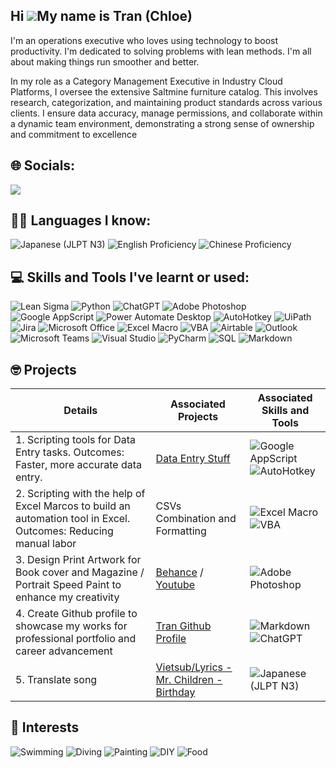 ## Hi ![](https://user-images.githubusercontent.com/18350557/176309783-0785949b-9127-417c-8b55-ab5a4333674e.gif)My name is Tran (Chloe)

I'm an operations executive who loves using technology to boost productivity. I'm dedicated to solving problems with lean methods. I'm all about making things run smoother and better.

In my role as a Category Management Executive in Industry Cloud Platforms, I oversee the extensive Saltmine furniture catalog. This involves research, categorization, and maintaining product standards across various clients. I ensure data accuracy, manage permissions, and collaborate within a dynamic team environment, demonstrating a strong sense of ownership and commitment to excellence

## 🌐 Socials:
<a href="https://vn.linkedin.com/in/duongngoctran">
    <img src="https://img.shields.io/badge/-LinkedIn-0072b1?&style=for-the-badge&logo=linkedin&logoColor=white" />
</a>

## 🧑‍🎓 Languages I know: 
![Japanese (JLPT N3)](https://img.shields.io/badge/Japanese%20(JLPT%20N3)-FFD700?style=for-the-badge) ![English Proficiency](https://img.shields.io/badge/English-00BFFF?style=for-the-badge) ![Chinese Proficiency](https://img.shields.io/badge/Chinese-FFD700?style=for-the-badge) 



## 💻 Skills and Tools I've learnt or used:
![Lean Sigma](https://img.shields.io/badge/Lean%20Sigma-0A57E4?style=for-the-badge)
 ![Python](https://img.shields.io/badge/python-3670A0?style=for-the-badge&logo=python&logoColor=ffdd54) ![ChatGPT](https://img.shields.io/badge/ChatGPT-3366ff?style=for-the-badge&logo=ai&logoColor=white) ![Adobe Photoshop](https://img.shields.io/badge/adobe%20photoshop-%2331A8FF.svg?style=for-the-badge&logo=adobe%20photoshop&logoColor=white) ![Google AppScript](https://img.shields.io/badge/Google%20AppScript-3670A0?style=for-the-badge&logo=google&logoColor=white) ![Power Automate Desktop](https://img.shields.io/badge/Power%20Automate%20Desktop-FF652F?style=for-the-badge&logo=microsoft&logoColor=white) ![AutoHotkey](https://img.shields.io/badge/AutoHotkey-334455?style=for-the-badge&logo=autohotkey&logoColor=white) ![UiPath](https://img.shields.io/badge/UiPath-00A8E0?style=for-the-badge&logo=uipath&logoColor=white) ![Jira](https://img.shields.io/badge/Jira-0052CC?style=for-the-badge&logo=jira&logoColor=white) ![Microsoft Office](https://img.shields.io/badge/Microsoft%20Office-D83B01?style=for-the-badge&logo=microsoft%20office&logoColor=white) ![Excel Macro](https://img.shields.io/badge/Excel%20Macro-008272?style=for-the-badge&logo=microsoft-excel&logoColor=white) ![VBA](https://img.shields.io/badge/VBA-86709D?style=for-the-badge&logo=visual%20studio&logoColor=white) ![Airtable](https://img.shields.io/badge/Airtable-18BFFF?style=for-the-badge&logo=airtable&logoColor=white) ![Outlook](https://img.shields.io/badge/Outlook-0078D4?style=for-the-badge&logo=microsoft-outlook&logoColor=white) ![Microsoft Teams](https://img.shields.io/badge/Microsoft%20Teams-6264A7?style=for-the-badge&logo=microsoft-teams&logoColor=white) ![Visual Studio](https://img.shields.io/badge/Visual%20Studio-5C2D91?style=for-the-badge&logo=visual%20studio&logoColor=white) ![PyCharm](https://img.shields.io/badge/PyCharm-000000?style=for-the-badge&logo=pycharm&logoColor=white) ![SQL](https://img.shields.io/badge/SQL-CC2927?style=for-the-badge&logo=sql&logoColor=white) ![Markdown](https://img.shields.io/badge/Markdown-000000.svg?style=for-the-badge&logo=markdown&logoColor=white)




## 🤓 Projects

| Details                                         | Associated Projects         | Associated Skills and Tools  
|-----------------------------------------------|----------------------------|----------------------------|
| 1. Scripting tools for Data Entry tasks. Outcomes: Faster, more accurate data entry.       | [Data Entry Stuff](https://github.com/Tran1595/DataEntryStuff)|  ![Google AppScript](https://img.shields.io/badge/Google%20AppScript-3670A0?style=for-the-badge&logo=google&logoColor=white) ![AutoHotkey](https://img.shields.io/badge/AutoHotkey-334455?style=for-the-badge&logo=autohotkey&logoColor=white) |
| 2. Scripting with the help of Excel Marcos to build an automation tool in Excel. Outcomes: Reducing manual labor | CSVs Combination and Formatting | ![Excel Macro](https://img.shields.io/badge/Excel%20Macro-008272?style=for-the-badge&logo=microsoft-excel&logoColor=white) ![VBA](https://img.shields.io/badge/VBA-86709D?style=for-the-badge&logo=visual%20studio&logoColor=white) 
| 3. Design Print Artwork for Book cover and Magazine / Portrait Speed Paint to enhance my creativity | [Behance](https://www.behance.net/duongngoctran) / [Youtube](https://youtu.be/rfV0M9rNJJA?si=deo6sMCVZl-n6QMz) | ![Adobe Photoshop](https://img.shields.io/badge/adobe%20photoshop-%2331A8FF.svg?style=for-the-badge&logo=adobe%20photoshop&logoColor=white)
| 4. Create Github profile to showcase my works for professional portfolio and career advancement | [Tran Github Profile](https://github.com/Tran1595/Tran1595) | ![Markdown](https://img.shields.io/badge/Markdown-000000.svg?style=for-the-badge&logo=markdown&logoColor=white) ![ChatGPT](https://img.shields.io/badge/ChatGPT-3366ff?style=for-the-badge&logo=ai&logoColor=white)
| 5. Translate song | [Vietsub/Lyrics - Mr. Children - Birthday](https://youtu.be/Az23Z8TA0I0?si=nmpj8GcwBRDOzqrV) | ![Japanese (JLPT N3)](https://img.shields.io/badge/Japanese%20(JLPT%20N3)-FFD700?style=for-the-badge)



## 🥠 Interests
![Swimming](https://img.shields.io/badge/Swimming-006994?style=for-the-badge) ![Diving](https://img.shields.io/badge/Diving-00A0B0?style=for-the-badge) ![Painting](https://img.shields.io/badge/Painting-FF6F61?style=for-the-badge) ![DIY](https://img.shields.io/badge/DIY-4CAF50?style=for-the-badge) ![Food](https://img.shields.io/badge/Food-FFC107?style=for-the-badge)




